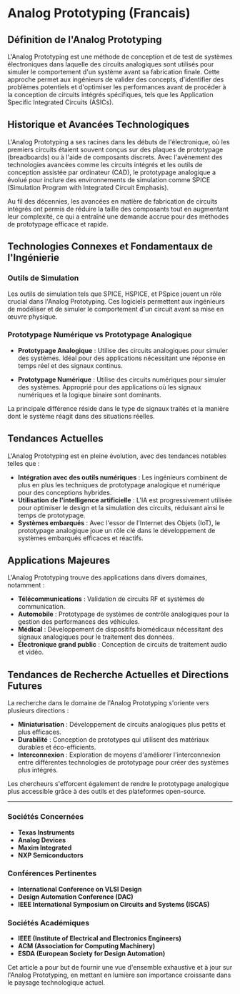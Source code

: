 # Analog Prototyping (Francais)

## Définition de l'Analog Prototyping

L'Analog Prototyping est une méthode de conception et de test de systèmes électroniques dans laquelle des circuits analogiques sont utilisés pour simuler le comportement d'un système avant sa fabrication finale. Cette approche permet aux ingénieurs de valider des concepts, d'identifier des problèmes potentiels et d'optimiser les performances avant de procéder à la conception de circuits intégrés spécifiques, tels que les Application Specific Integrated Circuits (ASICs).

## Historique et Avancées Technologiques

L'Analog Prototyping a ses racines dans les débuts de l'électronique, où les premiers circuits étaient souvent conçus sur des plaques de prototypage (breadboards) ou à l'aide de composants discrets. Avec l'avènement des technologies avancées comme les circuits intégrés et les outils de conception assistée par ordinateur (CAD), le prototypage analogique a évolué pour inclure des environnements de simulation comme SPICE (Simulation Program with Integrated Circuit Emphasis).

Au fil des décennies, les avancées en matière de fabrication de circuits intégrés ont permis de réduire la taille des composants tout en augmentant leur complexité, ce qui a entraîné une demande accrue pour des méthodes de prototypage efficace et rapide.

## Technologies Connexes et Fondamentaux de l'Ingénierie

### Outils de Simulation

Les outils de simulation tels que SPICE, HSPICE, et PSpice jouent un rôle crucial dans l'Analog Prototyping. Ces logiciels permettent aux ingénieurs de modéliser et de simuler le comportement d'un circuit avant sa mise en œuvre physique. 

### Prototypage Numérique vs Prototypage Analogique

- **Prototypage Analogique** : Utilise des circuits analogiques pour simuler des systèmes. Idéal pour des applications nécessitant une réponse en temps réel et des signaux continus.
  
- **Prototypage Numérique** : Utilise des circuits numériques pour simuler des systèmes. Approprié pour des applications où les signaux numériques et la logique binaire sont dominants. 

La principale différence réside dans le type de signaux traités et la manière dont le système réagit dans des situations réelles.

## Tendances Actuelles

L'Analog Prototyping est en pleine évolution, avec des tendances notables telles que :

- **Intégration avec des outils numériques** : Les ingénieurs combinent de plus en plus les techniques de prototypage analogique et numérique pour des conceptions hybrides.
- **Utilisation de l'intelligence artificielle** : L'IA est progressivement utilisée pour optimiser le design et la simulation des circuits, réduisant ainsi le temps de prototypage.
- **Systèmes embarqués** : Avec l'essor de l'Internet des Objets (IoT), le prototypage analogique joue un rôle clé dans le développement de systèmes embarqués efficaces et réactifs.

## Applications Majeures

L'Analog Prototyping trouve des applications dans divers domaines, notamment :

- **Télécommunications** : Validation de circuits RF et systèmes de communication.
- **Automobile** : Prototypage de systèmes de contrôle analogiques pour la gestion des performances des véhicules.
- **Médical** : Développement de dispositifs biomédicaux nécessitant des signaux analogiques pour le traitement des données.
- **Électronique grand public** : Conception de circuits de traitement audio et vidéo.

## Tendances de Recherche Actuelles et Directions Futures

La recherche dans le domaine de l'Analog Prototyping s'oriente vers plusieurs directions :

- **Miniaturisation** : Développement de circuits analogiques plus petits et plus efficaces.
- **Durabilité** : Conception de prototypes qui utilisent des matériaux durables et éco-efficients.
- **Interconnexion** : Exploration de moyens d'améliorer l'interconnexion entre différentes technologies de prototypage pour créer des systèmes plus intégrés.

Les chercheurs s'efforcent également de rendre le prototypage analogique plus accessible grâce à des outils et des plateformes open-source.

---

### Sociétés Concernées

- **Texas Instruments**
- **Analog Devices**
- **Maxim Integrated**
- **NXP Semiconductors**

### Conférences Pertinentes

- **International Conference on VLSI Design**
- **Design Automation Conference (DAC)**
- **IEEE International Symposium on Circuits and Systems (ISCAS)**

### Sociétés Académiques

- **IEEE (Institute of Electrical and Electronics Engineers)**
- **ACM (Association for Computing Machinery)**
- **ESDA (European Society for Design Automation)**

Cet article a pour but de fournir une vue d'ensemble exhaustive et à jour sur l'Analog Prototyping, en mettant en lumière son importance croissante dans le paysage technologique actuel.